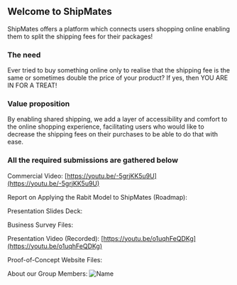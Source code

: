 ## Welcome to ShipMates

ShipMates offers a platform which connects users shopping online enabling them to split the shipping fees for their packages!

### The need

Ever tried to buy something online only to realise that the shipping fee is the same or sometimes double the price of your product? 
If yes, then YOU ARE IN FOR A TREAT!

### Value proposition

By enabling shared shipping, we add a layer of accessibility and comfort to the online shopping experience, facilitating users who would like to decrease the shipping fees on their purchases to be able to do that with ease.

### All the required submissions are gathered below

Commercial Video: [https://youtu.be/-5grjKK5u9U](https://youtu.be/-5grjKK5u9U)

Report on Applying the Rabit Model to ShipMates (Roadmap):

Presentation Slides Deck: 

Business Survey Files:

Presentation Video (Recorded): [https://youtu.be/o1uqhFeQDKg](https://youtu.be/o1uqhFeQDKg)

Proof-of-Concept Website Files: 

About our Group Members: 
![Name](http://url/to/img.png)
